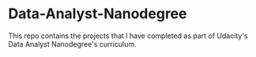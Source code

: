 # Data-Analyst-Nanodegree
This repo contains the projects that I have completed as part of Udacity's Data Analyst Nanodegree's curriculum.
